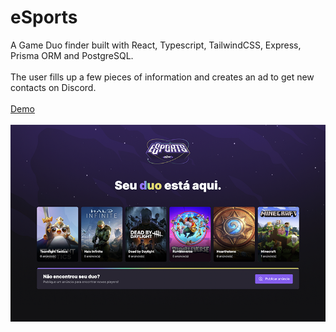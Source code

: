 # eSports

A Game Duo finder built with React, Typescript, TailwindCSS, Express, Prisma ORM and PostgreSQL.
<br>
<br>
The user fills up a few pieces of information and creates an ad to get new contacts on Discord.
<br>
<br>
<a href="https://esports-web-fkfkfk.vercel.app/">Demo</a>
<br>
<br>
<img src="./esports.png"/>
